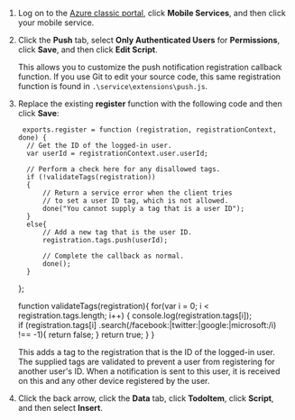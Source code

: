 
1. Log on to the [Azure classic portal](https://manage.windowsazure.com/), click **Mobile Services**, and then click your mobile service.

2. Click the **Push** tab, select **Only Authenticated Users** for **Permissions**, click **Save**, and then click **Edit Script**.

    This allows you to customize the push notification registration callback function. If you use Git to edit your source code, this same registration function is found in `.\service\extensions\push.js`.

3. Replace the existing **register** function with the following code and then click **Save**:

        exports.register = function (registration, registrationContext, done) {   
         // Get the ID of the logged-in user.
         var userId = registrationContext.user.userId;    

         // Perform a check here for any disallowed tags.
         if (!validateTags(registration))
         {
             // Return a service error when the client tries 
             // to set a user ID tag, which is not allowed.        
             done("You cannot supply a tag that is a user ID");        
         }
         else{
             // Add a new tag that is the user ID.
             registration.tags.push(userId);

             // Complete the callback as normal.
             done();
         }
     };

     function validateTags(registration){
         for(var i = 0; i < registration.tags.length; i++) { 
             console.log(registration.tags[i]);           
             if (registration.tags[i]
             .search(/facebook:|twitter:|google:|microsoft:/i) !== -1){
                 return false;
             }
             return true;
         }
     }

    This adds a tag to the registration that is the ID of the logged-in user. The supplied tags are validated to prevent a user from registering for another user's ID. When a notification is sent to this user, it is received on this and any other device registered by the user.

4. Click the back arrow, click the **Data** tab, click **TodoItem**, click **Script**, and then select **Insert**. 



